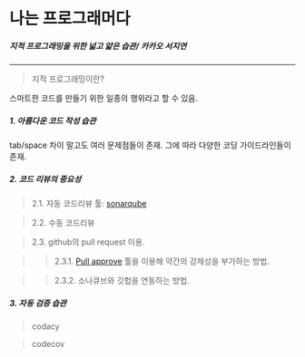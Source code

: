 # 나는 프로그래머다

##### 지적 프로그래밍을 위한 넓고 얇은 습관/ 카카오 서지연

___

> 지적 프로그래밍이란?

스마트한 코드를 만들기 위한 일종의 행위라고 할 수 있음.

##### 1. 아름다운 코드 작성 습관

tab/space 차이 말고도 여러 문제점들이 존재.
그에 따라 다양한 코딩 가이드라인들이 존재.

##### 2. 코드 리뷰의 중요성

> 2.1. 자동 코드리뷰 툴: [sonarqube](http://www.sonarqube.org/)
 
> 2.2. 수동 코드리뷰 
 
> 2.3. github의 pull request 이용.
 
>> 2.3.1. [Pull approve](https://about.pullapprove.com/) 툴을 이용해 약간의 강제성을 부가하는 방법.
  
>> 2.3.2. 소나큐브와 깃헙을 연동하는 방법.

##### 3. 자동 검증 습관

> codacy

> codecov


